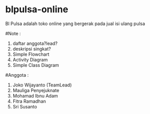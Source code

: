 # blpulsa-online
Bl Pulsa adalah toko online yang bergerak pada jual isi ulang pulsa 

#Note :
1. daftar anggota?lead?
2. deskripsi singkat?
3. Simple Flowchart
4. Activity Diagram
5. Simple Class Diagram

#Anggota :
1. Joko Wijayanto (TeamLead)
2. Mauliga Penyejuknate
3. Mohamad Ibnu Adam
4. Fitra Ramadhan
5. Sri Susanto

